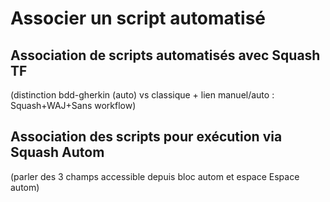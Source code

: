 # Associer un script automatisé

## Association de scripts automatisés avec Squash TF 

(distinction bdd-gherkin (auto) vs classique + lien manuel/auto : Squash+WAJ+Sans workflow)

## Association des scripts pour exécution via Squash Autom 

(parler des 3 champs accessible depuis bloc autom et espace Espace autom)